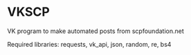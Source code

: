 # VKSCP
VK program to make automated posts from scpfoundation.net

Required libraries:
requests, vk_api, json, random, re, bs4
